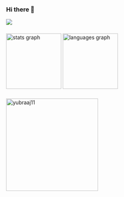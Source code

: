 ### Hi there 👋
<div align="left">
  <img src="https://visitor-badge.laobi.icu/badge?page_id=yubraaj11.yubraaj11&"  />
</div>

###

<div align="left">
  <img src="https://github-readme-stats.vercel.app/api?username=yubraaj11&hide_title=false&hide_rank=false&show_icons=true&include_all_commits=true&count_private=true&disable_animations=false&locale=en&hide_border=false&order=1" height="150" alt="stats graph"  />
  <img src="https://github-readme-stats.vercel.app/api/top-langs?username=yubraaj11&locale=en&hide_title=false&layout=compact&card_width=320&langs_count=5&hide_border=false&order=2" height="150" alt="languages graph"  />
</div>

###


<div align="left">
  <img src="https://github-readme-streak-stats.herokuapp.com/?user=yubraaj11" height="250" alt="yubraaj11" />
</div>
